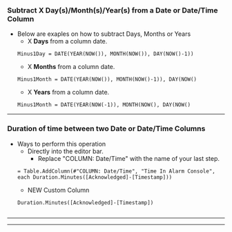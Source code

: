 ### Subtract X Day(s)/Month(s)/Year(s) from a Date or Date/Time Column
 - Below are exaples on how to subtract Days, Months or Years
    - X **Days** from a column date.
    ```
    Minus1Day = DATE(YEAR(NOW()), MONTH(NOW()), DAY(NOW()-1))
    ```
    - X **Months** from a column date.
    ```
    Minus1Month = DATE(YEAR(NOW()), MONTH(NOW()-1)), DAY(NOW()
    ```
    - X **Years** from a column date.
    ```
    Minus1Month = DATE(YEAR(NOW(-1)), MONTH(NOW(), DAY(NOW()
    ```

***

### Duration of time between two Date or Date/Time Columns
 - Ways to perform this operation
    - Directly into the editor bar.
       - Replace "COLUMN: Date/Time" with the name of your last step.
    ```
    = Table.AddColumn(#"COLUMN: Date/Time", "Time In Alarm Console", each Duration.Minutes([Acknowledged]-[Timestamp]))
    ```
    - NEW Custom Column
    ```
    Duration.Minutes([Acknowledged]-[Timestamp])
    ```
    ```

    ```

***


***
